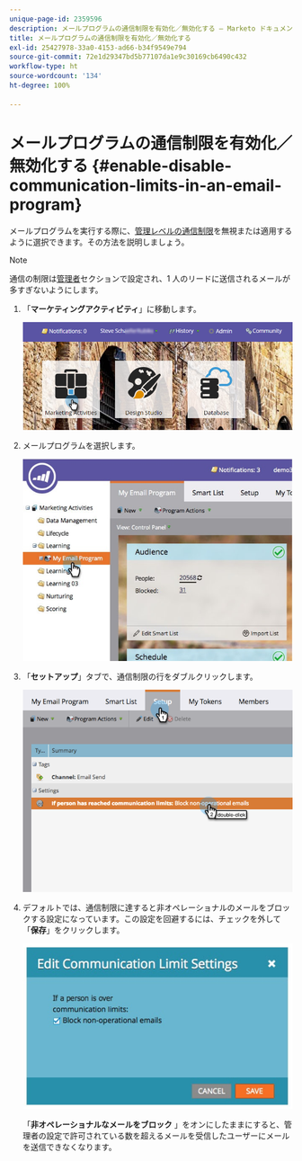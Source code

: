 ```yaml
---
unique-page-id: 2359596
description: メールプログラムの通信制限を有効化／無効化する — Marketo ドキュメント — 製品ドキュメント
title: メールプログラムの通信制限を有効化／無効化する
exl-id: 25427978-33a0-4153-ad66-b34f9549e794
source-git-commit: 72e1d29347bd5b77107da1e9c30169cb6490c432
workflow-type: ht
source-wordcount: '134'
ht-degree: 100%

---
```


# メールプログラムの通信制限を有効化／無効化する {#enable-disable-communication-limits-in-an-email-program}

メールプログラムを実行する際に、[管理レベルの通信制限](/help/marketo/product-docs/administration/email-setup/enable-communication-limits.md)を無視または適用するように選択できます。その方法を説明しましょう。

>[!NOTE]
>
>通信の制限は[管理者](/help/marketo/product-docs/administration/email-setup/enable-communication-limits.md)セクションで設定され、1 人のリードに送信されるメールが多すぎないようにします。

1. 「**マーケティングアクティビティ**」に移動します。

   ![](assets/login-marketing-activities-3.png)

1. メールプログラムを選択します。

   ![](assets/selectemailprogram-3.jpg)

1. 「**セットアップ**」タブで、通信制限の行をダブルクリックします。

   ![](assets/blockoperational.png)

1. デフォルトでは、通信制限に達すると非オペレーショナルのメールをブロックする設定になっています。この設定を回避するには、チェックを外して「**保存**」をクリックします。

   ![](assets/ifaperson.jpg)

   「**非オペレーショナルなメールをブロック** 」をオンにしたままにすると、管理者の設定で許可されている数を超えるメールを受信したユーザーにメールを送信できなくなります。
